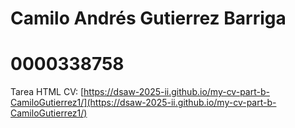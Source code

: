 # Camilo Andrés Gutierrez Barriga
# 0000338758

Tarea HTML CV: [https://dsaw-2025-ii.github.io/my-cv-part-b-CamiloGutierrez1/](https://dsaw-2025-ii.github.io/my-cv-part-b-CamiloGutierrez1/)

